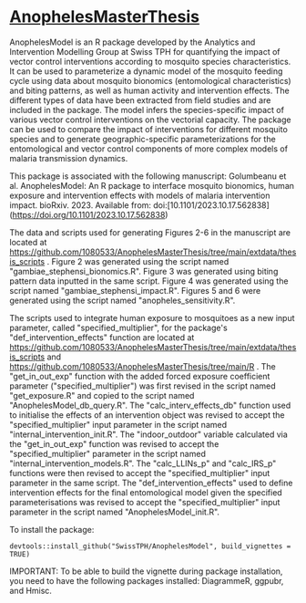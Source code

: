 # [AnophelesMasterThesis](https://github.com/1080533/AnophelesMasterThesis) 
AnophelesModel is an R package developed by the Analytics and Intervention Modelling Group at Swiss TPH for quantifying the impact of vector control interventions according to mosquito species characteristics. It can be used to parameterize a dynamic model of the mosquito feeding cycle using data about mosquito bionomics (entomological characteristics) and biting patterns, as well as human activity and intervention effects. The different types of data have been extracted from field studies and are included in the package. The model infers the species-specific impact of various vector control interventions on the vectorial capacity. The package can be used to compare the impact of interventions for different mosquito species and to generate geographic-specific parameterizations for the entomological and vector control components of more complex models of malaria transmission dynamics.

This package is associated with the following manuscript:
Golumbeanu et al. AnophelesModel: An R package to interface mosquito bionomics, human exposure and intervention effects with models of malaria intervention impact. bioRxiv. 2023. Available from: doi:[10.1101/2023.10.17.562838] (https://doi.org/10.1101/2023.10.17.562838)

The data and scripts used for generating Figures 2-6 in the manuscript are located at https://github.com/1080533/AnophelesMasterThesis/tree/main/extdata/thesis_scripts .
Figure 2 was generated using the script named "gambiae_stephensi_bionomics.R". Figure 3 was generated using biting pattern data inputted in the same script.
Figure 4 was generated using the script named "gambiae_stephensi_impact.R".
Figures 5 and 6 were generated using the script named "anopheles_sensitivity.R".

The scripts used to integrate human exposure to mosquitoes as a new input parameter, called "specified_multiplier", for the package's "def_intervention_effects" function are located at https://github.com/1080533/AnophelesMasterThesis/tree/main/extdata/thesis_scripts and https://github.com/1080533/AnophelesMasterThesis/tree/main/R .
The "get_in_out_exp" function with the added forced exposure coefficient parameter ("specified_multiplier") was first revised in the script named "get_exposure.R" and copied to the script named "AnophelesModel_db_query.R".
The "calc_interv_effects_db" function used to initialise the effects of an intervention object was revised to accept the "specified_multiplier" input parameter in the script named "internal_intervention_init.R".
The "indoor_outdoor" variable calculated via the "get_in_out_exp" function was revised to accept the "specified_multiplier" parameter in the script named "internal_intervention_models.R". The "calc_LLINs_p" and "calc_IRS_p" functions were then revised to accept the "specified_multiplier" input parameter in the same script.
The "def_intervention_effects" used to define intervention effects for the final entomological model given the specified parameterisations was revised to accept the "specified_multiplier" input parameter in the script named "AnophelesModel_init.R".

To install the package:
```{r}
devtools::install_github("SwissTPH/AnophelesModel", build_vignettes = TRUE)
```
IMPORTANT: To be able to build the vignette during package installation, you need to have the following packages installed: DiagrammeR, ggpubr, and Hmisc.
